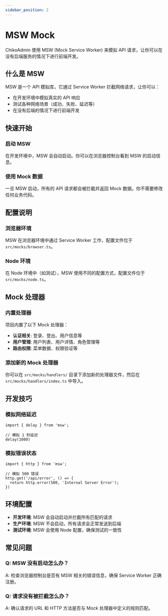 ```yaml
---
sidebar_position: 2
---
```


# MSW Mock

ChikoAdmin 使用 MSW (Mock Service Worker) 来模拟 API 请求，让你可以在没有后端服务的情况下进行前端开发。

## 什么是 MSW

MSW 是一个 API 模拟库，它通过 Service Worker 拦截网络请求，让你可以：

- 在开发环境中模拟真实的 API 响应
- 测试各种网络场景（成功、失败、延迟等）
- 在没有后端的情况下进行前端开发

## 快速开始

### 启动 MSW

在开发环境中，MSW 会自动启动。你可以在浏览器控制台看到 MSW 的启动信息。

### 使用 Mock 数据

一旦 MSW 启动，所有的 API 请求都会被拦截并返回 Mock 数据。你不需要修改任何业务代码。

## 配置说明

### 浏览器环境

MSW 在浏览器环境中通过 Service Worker 工作，配置文件位于 `src/mocks/browser.ts`。

### Node 环境

在 Node 环境中（如测试），MSW 使用不同的配置方式，配置文件位于 `src/mocks/node.ts`。

## Mock 处理器

### 内置处理器

项目内置了以下 Mock 处理器：

- **认证相关**: 登录、登出、用户信息等
- **用户管理**: 用户列表、用户详情、角色管理等
- **路由权限**: 菜单数据、权限验证等

### 添加新的 Mock 处理器

你可以在 `src/mocks/handlers/` 目录下添加新的处理器文件，然后在 `src/mocks/handlers/index.ts` 中导入。

## 开发技巧

### 模拟网络延迟

```tsx
import { delay } from 'msw';

// 模拟 1 秒延迟
delay(1000)
```

### 模拟错误状态

```tsx
import { http } from 'msw';

// 模拟 500 错误
http.get('/api/error', () => {
  return http.error(500, 'Internal Server Error');
})
```

## 环境配置

- **开发环境**: MSW 会自动启动并拦截所有匹配的请求
- **生产环境**: MSW 不会启动，所有请求会正常发送到后端
- **测试环境**: MSW 会使用 Node 配置，确保测试的一致性

## 常见问题

### Q: MSW 没有启动怎么办？

A: 检查浏览器控制台是否有 MSW 相关的错误信息，确保 Service Worker 正确注册。

### Q: 请求没有被拦截怎么办？

A: 确认请求的 URL 和 HTTP 方法是否与 Mock 处理器中定义的规则匹配。